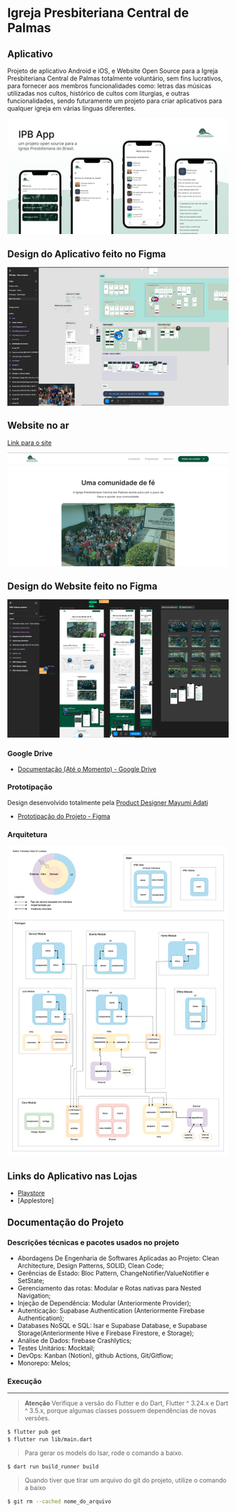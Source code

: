 
# Igreja Presbiteriana Central de Palmas

## Aplicativo

Projeto de aplicativo Android e iOS, e Website Open Source para a Igreja Presbiteriana Central de Palmas totalmente voluntário, sem fins lucrativos, para fornecer aos membros funcionalidades como: letras das músicas utilizadas nos cultos, histórico de cultos com liturgias, e outras funcionalidades, sendo futuramente um projeto para criar aplicativos para qualquer igreja em várias línguas diferentes.

![alt text](https://github.com/victor-lustosa/ipbc-palmas-flutter/blob/main/docs/ipbc-mobile-banner.png)

## Design do Aplicativo feito no Figma

![alt text](https://github.com/victor-lustosa/ipbc-palmas-flutter/blob/main/docs/ipbc-mobile-design.png)

## Website no ar

[Link para o site](https://www.ipcpalmas.org.br)

![alt text](https://github.com/victor-lustosa/ipbc-palmas-flutter/blob/main/docs/ipbc-web.png)

## Design do Website feito no Figma

![alt text](https://github.com/victor-lustosa/ipbc-palmas-flutter/blob/main/docs/ipbc-web-design.png)

### Google Drive

- [Documentação (Até o Momento) - Google Drive](https://drive.google.com/drive/folders/14hMQTKQDkKlj2iBuQUMvcYcF_1K0i79o?usp=sharing)

### Prototipação

Design desenvolvido totalmente pela [Product Designer Mayumi Adati](https://www.mayumiadati.work)
- [Prototipação do Projeto - Figma](https://www.figma.com/file/ynwf4IxDmaymB1RfynJdow/IPB-app-0.0.4?t=fiow2g3IIoUpaiY1-0)

### Arquitetura

![alt text](https://github.com/victor-lustosa/ipbc-palmas-flutter/blob/main/docs/arquitetura-frontend-ipb.png)

## Links do Aplicativo nas Lojas

- [Playstore](https://play.google.com/store/apps/details?id=com.ipbc.ipbc_palmas)
- [Applestore]

## Documentação do Projeto

### Descrições técnicas e pacotes usados no projeto

- Abordagens De Engenharia de Softwares Aplicadas ao Projeto: Clean Architecture, Design Patterns, SOLID, Clean Code;
- Gerências de Estado: Bloc Pattern, ChangeNotifier/ValueNotifier e SetState;
- Gerenciamento das rotas: Modular e Rotas nativas para Nested Navigation;
- Injeção de Dependência: Modular (Anteriormente Provider);
- Autenticação: Supabase Authentication (Anteriormente Firebase Authentication);
- Databases NoSQL e SQL: Isar e Supabase Database, e Supabase Storage(Anteriormente Hive e Firebase Firestore, e Storage);
- Análise de Dados: firebase Crashlytics;
- Testes Unitários: Mocktail;
- DevOps: Kanban (Notion), github Actions, Git/Gitflow;
- Monorepo: Melos;

### Execução
---

> **Atenção**
> Verifique a versão do Flutter e do Dart, Flutter ^ 3.24.x e Dart ^ 3.5.x, porque algumas classes possuem dependências de novas versões.

```bash
$ flutter pub get
$ flutter run lib/main.dart
```
> Para gerar os models do Isar, rode o comando a baixo.

```bash
$ dart run build_runner build  
```
> Quando tiver que tirar um arquivo do git do projeto, utilize o comando a baixo

```bash
$ git rm --cached nome_do_arquivo
```


